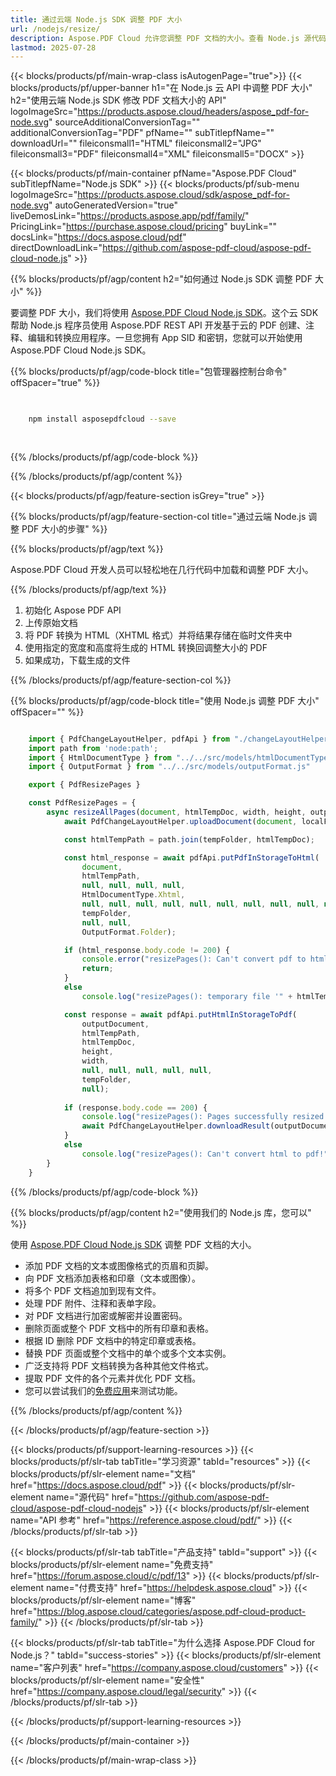 ```yaml
---
title: 通过云端 Node.js SDK 调整 PDF 大小
url: /nodejs/resize/
description: Aspose.PDF Cloud 允许您调整 PDF 文档的大小。查看 Node.js 源代码以调整 PDF 文件大小。
lastmod: 2025-07-28
---
```


{{< blocks/products/pf/main-wrap-class isAutogenPage="true">}}
{{< blocks/products/pf/upper-banner h1="在 Node.js 云 API 中调整 PDF 大小" h2="使用云端 Node.js SDK 修改 PDF 文档大小的 API" logoImageSrc="https://products.aspose.cloud/headers/aspose_pdf-for-node.svg" sourceAdditionalConversionTag="" additionalConversionTag="PDF" pfName="" subTitlepfName="" downloadUrl="" fileiconsmall1="HTML" fileiconsmall2="JPG" fileiconsmall3="PDF" fileiconsmall4="XML" fileiconsmall5="DOCX" >}}

{{< blocks/products/pf/main-container pfName="Aspose.PDF Cloud" subTitlepfName="Node.js SDK" >}}
{{< blocks/products/pf/sub-menu logoImageSrc="https://products.aspose.cloud/sdk/aspose_pdf-for-node.svg"
autoGeneratedVersion="true"
liveDemosLink="https://products.aspose.app/pdf/family/" PricingLink="https://purchase.aspose.cloud/pricing" buyLink="" docsLink="https://docs.aspose.cloud/pdf"  directDownloadLink="https://github.com/aspose-pdf-cloud/aspose-pdf-cloud-node.js" >}}

{{% blocks/products/pf/agp/content h2="如何通过 Node.js SDK 调整 PDF 大小" %}}

要调整 PDF 大小，我们将使用
[Aspose.PDF Cloud Node.js SDK](https://products.aspose.cloud/pdf/nodejs/)。这个云 SDK 帮助 Node.js 程序员使用 Aspose.PDF REST API 开发基于云的 PDF 创建、注释、编辑和转换应用程序。一旦您拥有 App SID 和密钥，您就可以开始使用 Aspose.PDF Cloud Node.js SDK。

{{% blocks/products/pf/agp/code-block title="包管理器控制台命令" offSpacer="true" %}}

```bash

     
    npm install asposepdfcloud --save
     
     

```

{{% /blocks/products/pf/agp/code-block %}}

{{% /blocks/products/pf/agp/content %}}

{{< blocks/products/pf/agp/feature-section isGrey="true" >}}

{{% blocks/products/pf/agp/feature-section-col title="通过云端 Node.js 调整 PDF 大小的步骤" %}}

{{% blocks/products/pf/agp/text %}}

Aspose.PDF Cloud 开发人员可以轻松地在几行代码中加载和调整 PDF 大小。

{{% /blocks/products/pf/agp/text %}}

1. 初始化 Aspose PDF API
1. 上传原始文档
1. 将 PDF 转换为 HTML（XHTML 格式）并将结果存储在临时文件夹中
1. 使用指定的宽度和高度将生成的 HTML 转换回调整大小的 PDF
1. 如果成功，下载生成的文件

{{% /blocks/products/pf/agp/feature-section-col %}}

{{% blocks/products/pf/agp/code-block title="使用 Node.js 调整 PDF 大小" offSpacer="" %}}

```js

    import { PdfChangeLayoutHelper, pdfApi } from "./changeLayoutHelper.js";
    import path from 'node:path';
    import { HtmlDocumentType } from "../../src/models/htmlDocumentType.js";
    import { OutputFormat } from "../../src/models/outputFormat.js"

    export { PdfResizePages }

    const PdfResizePages = {
        async resizeAllPages(document, htmlTempDoc, width, height, outputDocument, localFolder, tempFolder) {
            await PdfChangeLayoutHelper.uploadDocument(document, localFolder, tempFolder)

            const htmlTempPath = path.join(tempFolder, htmlTempDoc);

            const html_response = await pdfApi.putPdfInStorageToHtml(
                document, 
                htmlTempPath, 
                null, null, null, null,
                HtmlDocumentType.Xhtml,
                null, null, null, null, null, null, null, null, null, null, null, null, null, null, null, null, null, null, null, null, null, null, null,
                tempFolder,
                null, null,
                OutputFormat.Folder);

            if (html_response.body.code != 200) {
                console.error("resizePages(): Can't convert pdf to html!");
                return;
            }
            else
                console.log("resizePages(): temporary file '" + htmlTempDoc + "' succesfully creaated.")

            const response = await pdfApi.putHtmlInStorageToPdf(
                outputDocument,
                htmlTempPath, 
                htmlTempDoc,
                height,
                width,
                null, null, null, null, null,
                tempFolder,
                null);
                    
            if (response.body.code == 200) {
                console.log("resizePages(): Pages successfully resized.");
                await PdfChangeLayoutHelper.downloadResult(outputDocument, localFolder, tempFolder, "resized_doc_");
            }
            else
                console.log("resizePages(): Can't convert html to pdf!")
        }
    }
```

{{% /blocks/products/pf/agp/code-block %}}

{{% blocks/products/pf/agp/content h2="使用我们的 Node.js 库，您可以" %}}

使用 [Aspose.PDF Cloud Node.js SDK](https://products.aspose.cloud/pdf/nodejs/) 调整 PDF 文档的大小。

+ 添加 PDF 文档的文本或图像格式的页眉和页脚。
+ 向 PDF 文档添加表格和印章（文本或图像）。
+ 将多个 PDF 文档追加到现有文件。
+ 处理 PDF 附件、注释和表单字段。
+ 对 PDF 文档进行加密或解密并设置密码。
+ 删除页面或整个 PDF 文档中的所有印章和表格。
+ 根据 ID 删除 PDF 文档中的特定印章或表格。
+ 替换 PDF 页面或整个文档中的单个或多个文本实例。
+ 广泛支持将 PDF 文档转换为各种其他文件格式。
+ 提取 PDF 文件的各个元素并优化 PDF 文档。
+ 您可以尝试我们的[免费应用](https://products.aspose.app/pdf/table-extraction)来测试功能。

{{% /blocks/products/pf/agp/content %}}

{{< /blocks/products/pf/agp/feature-section >}}

{{< blocks/products/pf/support-learning-resources >}}
{{< blocks/products/pf/slr-tab tabTitle="学习资源" tabId="resources" >}}
{{< blocks/products/pf/slr-element name="文档" href="https://docs.aspose.cloud/pdf" >}}
{{< blocks/products/pf/slr-element name="源代码" href="https://github.com/aspose-pdf-cloud/aspose-pdf-cloud-nodejs" >}}
{{< blocks/products/pf/slr-element name="API 参考" href="https://reference.aspose.cloud/pdf/" >}}
{{< /blocks/products/pf/slr-tab >}}

{{< blocks/products/pf/slr-tab tabTitle="产品支持" tabId="support" >}}
{{< blocks/products/pf/slr-element name="免费支持" href="https://forum.aspose.cloud/c/pdf/13" >}}
{{< blocks/products/pf/slr-element name="付费支持" href="https://helpdesk.aspose.cloud" >}}
{{< blocks/products/pf/slr-element name="博客" href="https://blog.aspose.cloud/categories/aspose.pdf-cloud-product-family/" >}}
{{< /blocks/products/pf/slr-tab >}}

{{< blocks/products/pf/slr-tab tabTitle="为什么选择 Aspose.PDF Cloud for Node.js？" tabId="success-stories" >}}
{{< blocks/products/pf/slr-element name="客户列表" href="https://company.aspose.cloud/customers" >}}
{{< blocks/products/pf/slr-element name="安全性" href="https://company.aspose.cloud/legal/security" >}}
{{< /blocks/products/pf/slr-tab >}}

{{< /blocks/products/pf/support-learning-resources >}}

<!-- aboutfile Ends -->

{{< /blocks/products/pf/main-container >}}

{{< /blocks/products/pf/main-wrap-class >}}



